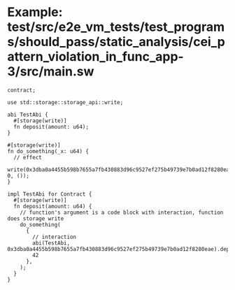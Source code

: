 # Example: test/src/e2e_vm_tests/test_programs/should_pass/static_analysis/cei_pattern_violation_in_func_app-3/src/main.sw

```sway
contract;

use std::storage::storage_api::write;

abi TestAbi {
  #[storage(write)]
  fn deposit(amount: u64);
}

#[storage(write)]
fn do_something(_x: u64) {
  // effect
  write(0x3dba0a4455b598b7655a7fb430883d96c9527ef275b49739e7b0ad12f8280eae, 0, ());
}

impl TestAbi for Contract {
  #[storage(write)]
  fn deposit(amount: u64) {
    // function's argument is a code block with interaction, function does storage write
    do_something(
      {
        // interaction
        abi(TestAbi, 0x3dba0a4455b598b7655a7fb430883d96c9527ef275b49739e7b0ad12f8280eae).deposit(amount);
        42
      },
    );
  }
}

```
